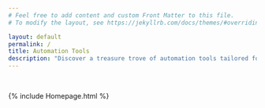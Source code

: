 ```yaml
---
# Feel free to add content and custom Front Matter to this file.
# To modify the layout, see https://jekyllrb.com/docs/themes/#overriding-theme-defaults

layout: default
permalink: /
title: Automation Tools
description: "Discover a treasure trove of automation tools tailored for everyone. This platform is your gateway to enhancing productivity with a wide array of scripts ready to revolutionize your workflow. Whether you're a developer, system administrator, or simply someone looking to automate repetitive tasks, this collection has something for you. Dive in, explore, and unlock the power of automation."
---
```


<br>

{% include Homepage.html %}
